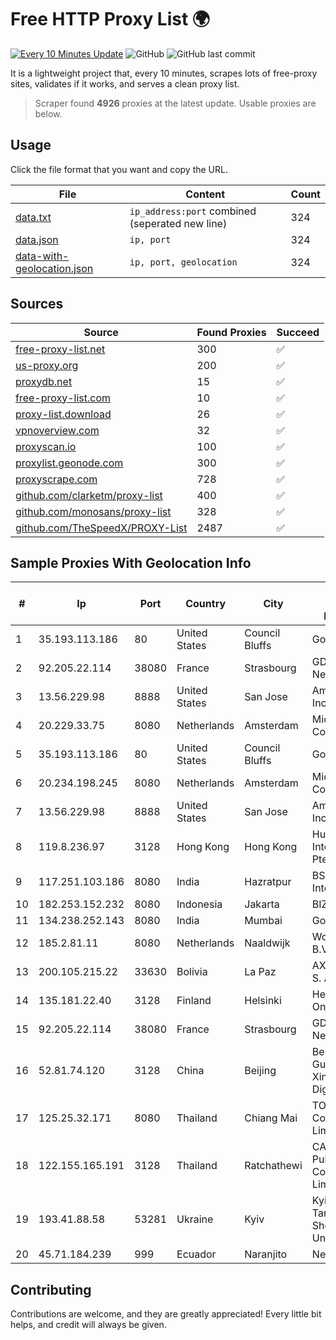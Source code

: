 
# Free HTTP Proxy List 🌍

[![Every 10 Minutes Update](https://github.com/mertguvencli/http-proxy-list/actions/workflows/main.yml/badge.svg?branch=main)](https://github.com/mertguvencli/http-proxy-list/actions/workflows/main.yml)
![GitHub](https://img.shields.io/github/license/mertguvencli/http-proxy-list)
![GitHub last commit](https://img.shields.io/github/last-commit/mertguvencli/http-proxy-list)

It is a lightweight project that, every 10 minutes, scrapes lots of free-proxy sites, validates if it works, and serves a clean proxy list.


> Scraper found **4926** proxies at the latest update. Usable proxies are below.

## Usage

Click the file format that you want and copy the URL.


|File|Content|Count|
|----|-------|-----|
|[data.txt](https://raw.githubusercontent.com/mertguvencli/http-proxy-list/main/proxy-list/data.txt)|`ip_address:port` combined (seperated new line)|324|
|[data.json](https://raw.githubusercontent.com/mertguvencli/http-proxy-list/main/proxy-list/data.json)|`ip, port`|324|
|[data-with-geolocation.json](https://raw.githubusercontent.com/mertguvencli/http-proxy-list/main/proxy-list/data-with-geolocation.json)|`ip, port, geolocation`|324|

## Sources

|Source|Found Proxies|Succeed|
|------|-------------|-------|
|[free-proxy-list.net](https://free-proxy-list.net)|300|✅|
|[us-proxy.org](https://www.us-proxy.org)|200|✅|
|[proxydb.net](http://proxydb.net)|15|✅|
|[free-proxy-list.com](https://free-proxy-list.com/?page=&port=&type%5B%5D=http&type%5B%5D=https&up_time=0&search=Search)|10|✅|
|[proxy-list.download](https://www.proxy-list.download/HTTP)|26|✅|
|[vpnoverview.com](https://vpnoverview.com/privacy/anonymous-browsing/free-proxy-servers)|32|✅|
|[proxyscan.io](https://www.proxyscan.io)|100|✅|
|[proxylist.geonode.com](https://proxylist.geonode.com/api/proxy-list?limit=300&page=1&sort_by=lastChecked&sort_type=desc&protocols=http,https)|300|✅|
|[proxyscrape.com](https://api.proxyscrape.com/v2/?request=displayproxies&protocol=http&timeout=10000&country=all&ssl=all&anonymity=all)|728|✅|
|[github.com/clarketm/proxy-list](https://raw.githubusercontent.com/clarketm/proxy-list/master/proxy-list-raw.txt)|400|✅|
|[github.com/monosans/proxy-list](https://raw.githubusercontent.com/monosans/proxy-list/main/proxies/http.txt)|328|✅|
|[github.com/TheSpeedX/PROXY-List](https://raw.githubusercontent.com/TheSpeedX/PROXY-List/master/http.txt)|2487|✅|


## Sample Proxies With Geolocation Info

|#|Ip|Port|Country|City|Internet Service Provider|
|-|--|----|-------|----|-------------------------|
|1|35.193.113.186|80|United States|Council Bluffs|Google LLC|
|2|92.205.22.114|38080|France|Strasbourg|GD MASS Network|
|3|13.56.229.98|8888|United States|San Jose|Amazon.com, Inc.|
|4|20.229.33.75|8080|Netherlands|Amsterdam|Microsoft Corporation|
|5|35.193.113.186|80|United States|Council Bluffs|Google LLC|
|6|20.234.198.245|8080|Netherlands|Amsterdam|Microsoft Corporation|
|7|13.56.229.98|8888|United States|San Jose|Amazon.com, Inc.|
|8|119.8.236.97|3128|Hong Kong|Hong Kong|Huawei International Pte. Ltd.|
|9|117.251.103.186|8080|India|Hazratpur|BSNL Internet|
|10|182.253.152.232|8080|Indonesia|Jakarta|BIZNET|
|11|134.238.252.143|8080|India|Mumbai|Google LLC|
|12|185.2.81.11|8080|Netherlands|Naaldwijk|WorldStream B.V.|
|13|200.105.215.22|33630|Bolivia|La Paz|AXS Bolivia S. A.|
|14|135.181.22.40|3128|Finland|Helsinki|Hetzner Online GmbH|
|15|92.205.22.114|38080|France|Strasbourg|GD MASS Network|
|16|52.81.74.120|3128|China|Beijing|Beijing Guanghuan Xinwang Digital|
|17|125.25.32.171|8080|Thailand|Chiang Mai|TOT Public Company Limited|
|18|122.155.165.191|3128|Thailand|Ratchathewi|CAT Telecom Public Company Limited|
|19|193.41.88.58|53281|Ukraine|Kyiv|Kyiv National Taras Shevchenko University|
|20|45.71.184.239|999|Ecuador|Naranjito|Nedetel S.A.|



## Contributing

Contributions are welcome, and they are greatly appreciated! Every
little bit helps, and credit will always be given.

